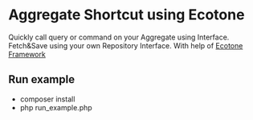 # Aggregate Shortcut using Ecotone
Quickly call query or command on your Aggregate using Interface. Fetch&Save using your own Repository Interface. With help of [Ecotone Framework](https://github.com/ecotoneframework/ecotone)

## Run example

- composer install
- php run_example.php
